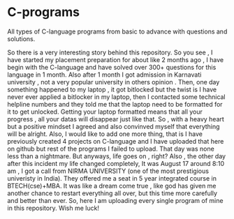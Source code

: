 # C-programs
All types of C-language programs from basic to advance with questions and solutions.

So there is a very interesting story behind this repository. So you see , I have started my placement preparation for about like 2 months ago , I have begin with the C-language and have solved over 300+ questions for this language in 1 month. Also after 1 month I got admission in Karnavati university , not a very popular university in others opinion . Then, one day something happened to my laptop , it got bitlocked but the twist is I have never ever applied a bitlocker in my laptop, then I contacted some technical helpline numbers and they told me that the laptop need to be formatted for it to get unlocked. Getting your laptop formatted means that all your progress , all your datas will disappear just like that. So , with a heavy heart but a positive mindset I agreed and also convinved myself that everything will be alright. Also, I would like to add one more thing, that is I have previously created 4 projects on C-language and I have uploaded that here on github but rest of the programs I failed to upload. That day was none less than a nightmare. But anyways, life goes on , right? Also , the other day after this incident my life changed completely, It was August 17 around 8:10 am , I got a call from NIRMA UNIVERSITY (one of the most prestigious univeristy in India). They offered me a seat in 5 year integrated course in BTECH(cse)+MBA. It was like a dream come true , like god has given me another chance to restart everything all over, but this time more carefully and better than ever. So, here I am uploading every single program of mine in this repository. Wish me luck!

